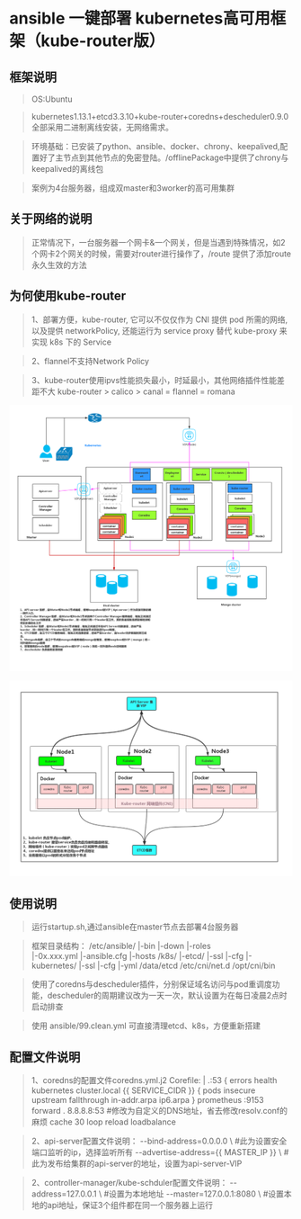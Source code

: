 ansible 一键部署 kubernetes高可用框架（kube-router版）
========

框架说明
----
> OS:Ubuntu 

> kubernetes1.13.1+etcd3.3.10+kube-router+coredns+descheduler0.9.0 全部采用二进制离线安装，无网络需求。

> 环境基础：已安装了python、ansible、docker、chrony、keepalived,配置好了主节点到其他节点的免密登陆。/offlinePackage中提供了chrony与keepalived的离线包

> 案例为4台服务器，组成双master和3worker的高可用集群


关于网络的说明
----
> 正常情况下，一台服务器一个网卡&一个网关，但是当遇到特殊情况，如2个网卡2个网关的时候，需要对router进行操作了，/route 提供了添加route永久生效的方法


为何使用kube-router
----
> 1、部署方便，kube-router, 它可以不仅仅作为 CNI 提供 pod 所需的网络, 以及提供 networkPolicy, 还能运行为 service proxy 替代 kube-proxy 来实现 k8s 下的 Service

> 2、flannel不支持Network Policy

> 3、kube-router使用ipvs性能损失最小，时延最小，其他网络插件性能差距不大  kube-router > calico > canal = flannel = romana

![Image text](https://github.com/Fear2014/kubernetes_ansible_deploy/blob/master/images/Kubernetes_kube-router.png)

![Image text](https://github.com/Fear2014/kubernetes_ansible_deploy/blob/master/images/kubernetes%20%E7%BB%84%E7%BB%87%E5%9B%BE_kube-routrer.png)



使用说明
-----
> 运行startup.sh,通过ansible在master节点去部署4台服务器
	
> 框架目录结构：
>               /etc/ansible/ |-bin
>                             |-down
>                             |-roles	
>                             |-0x.xxx.yml
>                             |-ansible.cfg
>                             |-hosts
>               /k8s/ |-etcd/ |-ssl
>                             |-cfg
>                     |-kubernetes/ |-ssl
>                                   |-cfg
>                                   |-yml
>              /data/etcd
>              /etc/cni/net.d
>              /opt/cni/bin								   

> 使用了coredns与descheduler插件，分别保证域名访问与pod重调度功能，descheduler的周期建议改为一天一次，默认设置为在每日凌晨2点时启动排查


> 使用 ansible/99.clean.yml 可直接清理etcd、k8s，方便重新搭建





配置文件说明
-----
> 1、coredns的配置文件coredns.yml.j2
>  Corefile: |
>    .:53 {
>        errors
>        health
>        kubernetes cluster.local  {{ SERVICE_CIDR }} {
>          pods insecure
>          upstream
>          fallthrough in-addr.arpa ip6.arpa
>        }
>        prometheus :9153
>        forward . 8.8.8.8:53    #修改为自定义的DNS地址，省去修改resolv.conf的麻烦
>        cache 30
>        loop
>        reload
>        loadbalance

> 2、api-server配置文件说明：
>	--bind-address=0.0.0.0 \		#此为设置安全端口监听的ip，选择监听所有
>	--advertise-address={{ MASTER_IP }} \	#此为发布给集群的api-server的地址，设置为api-server-VIP

> 2、controller-manager/kube-schduler配置文件说明：
>	--address=127.0.0.1	\					#设置为本地地址
>   --master=127.0.0.1:8080 \				#设置本地的api地址，保证3个组件都在同一个服务器上运行
